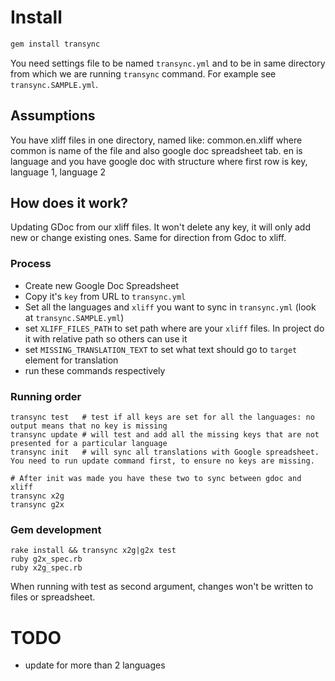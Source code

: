 # Install

```bash
gem install transync
```

You need settings file to be named `transync.yml` and to be in same directory from which we are running `transync` command.
For example see `transync.SAMPLE.yml`.

## Assumptions

You have xliff files in one directory, named like: common.en.xliff where common is name of the file and also google doc
spreadsheet tab. en is language and you have google doc with structure where first row is key, language 1, language 2

## How does it work?

Updating GDoc from our xliff files. It won't delete any key, it will only add new or change existing ones. Same 
for direction from Gdoc to xliff.

### Process

- Create new Google Doc Spreadsheet
- Copy it's `key` from URL to `transync.yml`
- Set all the languages and `xliff` you want to sync in `transync.yml` (look at `transync.SAMPLE.yml`)
- set `XLIFF_FILES_PATH` to set path where are your `xliff` files. In project do it with relative path so others can use it
- set `MISSING_TRANSLATION_TEXT` to set what text should go to `target` element for translation
- run these commands respectively

### Running order

```
transync test   # test if all keys are set for all the languages: no output means that no key is missing
transync update # will test and add all the missing keys that are not presented for a particular language
transync init   # will sync all translations with Google spreadsheet. You need to run update command first, to ensure no keys are missing.

# After init was made you have these two to sync between gdoc and xliff
transync x2g
transync g2x
```

### Gem development

```
rake install && transync x2g|g2x test
ruby g2x_spec.rb
ruby x2g_spec.rb
```

When running with test as second argument, changes won't be written to files or spreadsheet.

# TODO

- update for more than 2 languages
